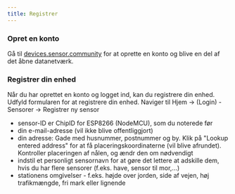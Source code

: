```yaml
---
title: Registrer
---
```


### Opret en konto

Gå til [devices.sensor.community](https://devices.sensor.community/register) for at oprette en konto og blive en del af det åbne datanetværk.


### Registrer din enhed
Når du har oprettet en konto og logget ind, kan du registrere din enhed. Udfyld formularen for at registrere din enhed. Naviger til Hjem -> (Login) - Sensorer -> Registrer ny sensor

* sensor-ID er ChipID for ESP8266 (NodeMCU), som du noterede før
* din e-mail-adresse (vil ikke blive offentliggjort)
* din adresse: Gade med husnummer, postnummer og by. Klik på "Lookup entered address" for at få placeringskoordinaterne (vil blive afrundet). Kontroller placeringen af nålen, og ændr den om nødvendigt
* indstil et personligt sensornavn for at gøre det lettere at adskille dem, hvis du har flere sensorer (f.eks. have, sensor til mor,...)
* stationens omgivelser - f.eks. højde over jorden, side af vejen, høj trafikmængde, fri mark eller lignende
